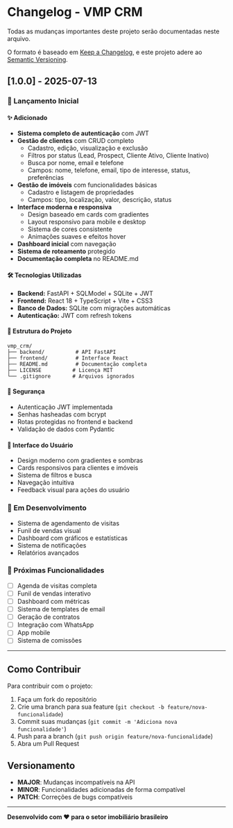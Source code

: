 # Changelog - VMP CRM

Todas as mudanças importantes deste projeto serão documentadas neste arquivo.

O formato é baseado em [Keep a Changelog](https://keepachangelog.com/pt-BR/1.0.0/),
e este projeto adere ao [Semantic Versioning](https://semver.org/spec/v2.0.0.html).

## [1.0.0] - 2025-07-13

### 🎉 Lançamento Inicial

#### ✨ Adicionado
- **Sistema completo de autenticação** com JWT
- **Gestão de clientes** com CRUD completo
  - Cadastro, edição, visualização e exclusão
  - Filtros por status (Lead, Prospect, Cliente Ativo, Cliente Inativo)
  - Busca por nome, email e telefone
  - Campos: nome, telefone, email, tipo de interesse, status, preferências
- **Gestão de imóveis** com funcionalidades básicas
  - Cadastro e listagem de propriedades
  - Campos: tipo, localização, valor, descrição, status
- **Interface moderna e responsiva**
  - Design baseado em cards com gradientes
  - Layout responsivo para mobile e desktop
  - Sistema de cores consistente
  - Animações suaves e efeitos hover
- **Dashboard inicial** com navegação
- **Sistema de roteamento** protegido
- **Documentação completa** no README.md

#### 🛠️ Tecnologias Utilizadas
- **Backend:** FastAPI + SQLModel + SQLite + JWT
- **Frontend:** React 18 + TypeScript + Vite + CSS3
- **Banco de Dados:** SQLite com migrações automáticas
- **Autenticação:** JWT com refresh tokens

#### 📁 Estrutura do Projeto
```
vmp_crm/
├── backend/          # API FastAPI
├── frontend/         # Interface React
├── README.md         # Documentação completa
├── LICENSE          # Licença MIT
└── .gitignore       # Arquivos ignorados
```

#### 🔐 Segurança
- Autenticação JWT implementada
- Senhas hasheadas com bcrypt
- Rotas protegidas no frontend e backend
- Validação de dados com Pydantic

#### 📱 Interface do Usuário
- Design moderno com gradientes e sombras
- Cards responsivos para clientes e imóveis
- Sistema de filtros e busca
- Navegação intuitiva
- Feedback visual para ações do usuário

### 🔄 Em Desenvolvimento
- Sistema de agendamento de visitas
- Funil de vendas visual
- Dashboard com gráficos e estatísticas
- Sistema de notificações
- Relatórios avançados

### 🚀 Próximas Funcionalidades
- [ ] Agenda de visitas completa
- [ ] Funil de vendas interativo
- [ ] Dashboard com métricas
- [ ] Sistema de templates de email
- [ ] Geração de contratos
- [ ] Integração com WhatsApp
- [ ] App mobile
- [ ] Sistema de comissões

---

## Como Contribuir

Para contribuir com o projeto:
1. Faça um fork do repositório
2. Crie uma branch para sua feature (`git checkout -b feature/nova-funcionalidade`)
3. Commit suas mudanças (`git commit -m 'Adiciona nova funcionalidade'`)
4. Push para a branch (`git push origin feature/nova-funcionalidade`)
5. Abra um Pull Request

## Versionamento

- **MAJOR**: Mudanças incompatíveis na API
- **MINOR**: Funcionalidades adicionadas de forma compatível
- **PATCH**: Correções de bugs compatíveis

---

**Desenvolvido com ❤️ para o setor imobiliário brasileiro**
